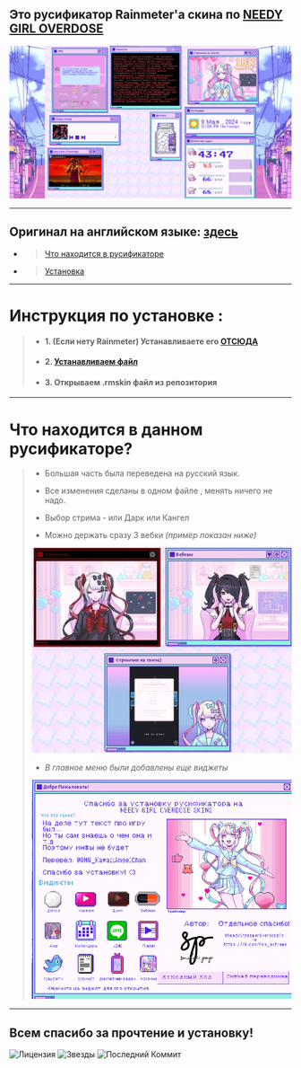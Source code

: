 ## Это русификатор Rainmeter'а скина по [ NEEDY GIRL OVERDOSE](https://store.steampowered.com/app/1451940/NEEDY_GIRL_OVERDOSE/)

![Демо](files/demostratiton.png)
___
## Оригинал на английском языке: [здесь](https://github.com/lezzthanthree/Needy-Streamer-Overload)

* > [Что находится в русификаторе](https://github.com/ArThirtyFour/Russian-Needy-Streamer-Overload?tab=readme-ov-file#%D1%87%D1%82%D0%BE-%D0%BD%D0%B0%D1%85%D0%BE%D0%B4%D0%B8%D1%82%D1%81%D1%8F-%D0%B2-%D0%B4%D0%B0%D0%BD%D0%BD%D0%BE%D0%BC-%D1%80%D1%83%D1%81%D0%B8%D1%84%D0%B8%D0%BA%D0%B0%D1%82%D0%BE%D1%80%D0%B5)
* > [Установка](https://github.com/ArThirtyFour/Russian-Needy-Streamer-Overload?tab=readme-ov-file#%D0%B8%D0%BD%D1%81%D1%82%D1%80%D1%83%D0%BA%D1%86%D0%B8%D1%8F-%D0%BF%D0%BE-%D1%83%D1%81%D1%82%D0%B0%D0%BD%D0%BE%D0%B2%D0%BA%D0%B5-)

___
# Инструкция по установке : 
> * #### 1. (Если нету Rainmeter) Устанавливаете его [ОТСЮДА](https://www.rainmeter.net/)
> * #### 2. [Устанавливаем файл](https://github.com/ArThirtyFour/Russian-Needy-Streamer-Overload/releases)
> * #### 3. Открываем .rmskin файл из репозитория
___

# Что находится в данном русификаторе?

> *  Большая часть была переведена на русский язык.
> *  Все изменения сделаны в одном файле , менять ничего не надо.
> * Выбор стрима - или Дарк или Кангел
>
> * Можно держать сразу 3 вебки _(пример показан ниже)_
> 
> ![Итог](files/add.jpg)
>
> 
> * _В главное меню были добавлены еще виджеты_
>   
> ![Меню](files/start_menu.jpg)
___
## Всем спасибо за прочтение и установку!
![Лицензия](https://img.shields.io/github/license/ArThirtyFour/Russian-Needy-Streamer-Overload?style=for-the-badge)
![Звезды](https://img.shields.io/github/stars/ArThirtyFour/Russian-Needy-Streamer-Overload?style=for-the-badge)
![Последний Коммит](https://img.shields.io/github/last-commit/ArThirtyFour/Russian-Needy-Streamer-Overload?style=for-the-badge)
